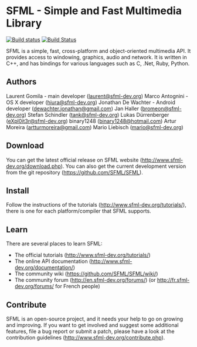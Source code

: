 SFML - Simple and Fast Multimedia Library
=========================================

[![Build status](https://ci.appveyor.com/api/projects/status/acyxn9g8htn43h1p?svg=true)](https://ci.appveyor.com/project/variar/sfml)
[![Build Status](https://travis-ci.org/variar/SFML.svg?branch=2.4.2_dev)](https://travis-ci.org/variar/SFML)


SFML is a simple, fast, cross-platform and object-oriented multimedia API. It provides access to windowing, graphics, audio and network.
It is written in C++, and has bindings for various languages such as C, .Net, Ruby, Python.

Authors
-------

Laurent Gomila - main developer (laurent@sfml-dev.org)
Marco Antognini - OS X developer (hiura@sfml-dev.org)
Jonathan De Wachter - Android developer (dewachter.jonathan@gmail.com)
Jan Haller (bromeon@sfml-dev.org)
Stefan Schindler (tank@sfml-dev.org)
Lukas Dürrenberger (eXpl0it3r@sfml-dev.org)
binary1248 (binary1248@hotmail.com)
Artur Moreira (artturmoreira@gmail.com)
Mario Liebisch (mario@sfml-dev.org)

Download
--------

You can get the latest official release on SFML website (http://www.sfml-dev.org/download.php).
You can also get the current development version from the git repository (https://github.com/SFML/SFML).

Install
-------

Follow the instructions of the tutorials (http://www.sfml-dev.org/tutorials/), there is one for each platform/compiler that SFML supports.

Learn
-----

There are several places to learn SFML:
* The official tutorials (http://www.sfml-dev.org/tutorials/)
* The online API documentation (http://www.sfml-dev.org/documentation/)
* The community wiki (https://github.com/SFML/SFML/wiki/)
* The community forum (http://en.sfml-dev.org/forums/) (or http://fr.sfml-dev.org/forums/ for French people)

Contribute
----------

SFML is an open-source project, and it needs your help to go on growing and improving.
If you want to get involved and suggest some additional features, file a bug report or submit a patch, please have a look at the contribution guidelines (http://www.sfml-dev.org/contribute.php).
